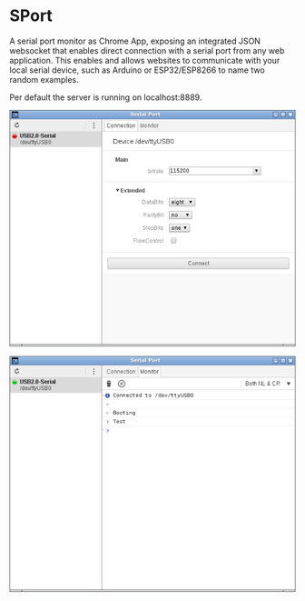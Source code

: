 SPort
=======================

A serial port monitor as Chrome App, exposing an integrated JSON websocket that enables direct connection with a serial port from any web application.
This enables and allows websites to communicate with your local serial device, such as Arduino or ESP32/ESP8266 to name two random examples.

Per default the server is running on localhost:8889.

![Connect](/example/connect.png)

![Terminal](/example/terminal.png)

